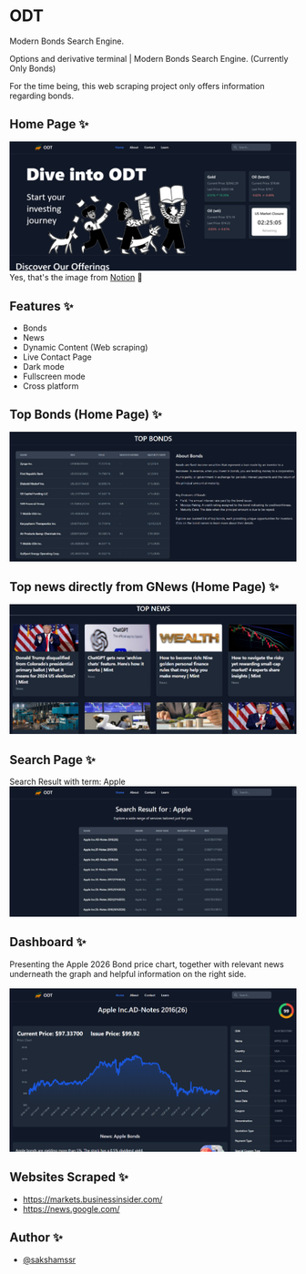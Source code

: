 # ODT
Modern Bonds Search Engine.

Options and derivative terminal | Modern Bonds Search Engine.
(Currently Only Bonds)

For the time being, this web scraping project only offers information regarding bonds.

## Home Page ✨

![Home Page](images/home.png)
Yes, that's the image from [Notion](https://www.notion.so/) 🤫

## Features ✨

- Bonds
- News
- Dynamic Content (Web scraping)
- Live Contact Page
- Dark mode
- Fullscreen mode
- Cross platform

## Top Bonds (Home Page) ✨
![Home Page](images/home2.png)

## Top news directly from GNews (Home Page) ✨
![Home Page](images/home3.png)

## Search Page ✨

Search Result with term: Apple
![Search Page](images/search.png)

## Dashboard ✨

Presenting the Apple 2026 Bond price chart, together with relevant news underneath the graph and helpful information on the right side.<br><br>
![Result Page](images/dashboard.png)

## Websites Scraped ✨

- https://markets.businessinsider.com/
- https://news.google.com/

## Author ✨

- [@sakshamssr](https://github.com/sakshamssr)
